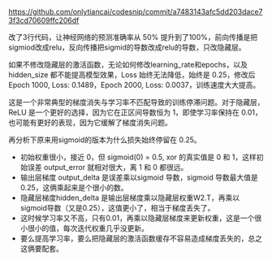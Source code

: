 https://github.com/onlytiancai/codesnip/commit/a7483143afc5dd203dace73f3cd70609ffc206df 

改了3行代码，让神经网络的预测准确率从 50% 提升到了100%，前向传播是把sigmiod改成relu，反向传播把sigmid的导数改成relu的导数，只改隐藏层。 

如果不修改隐藏层的激活函数，无论如何修改learning_rate和epochs，以及 hidden_size 都不能提高模型效果，Loss 始终无法降低，始终是 0.25，修改后Epoch 1000, Loss: 0.1489，Epoch 2000, Loss: 0.0037，训练速度大大提高。

这是一个非常典型的梯度消失与学习率不匹配导致的训练停滞问题。对于隐藏层，ReLU  是一个更好的选择，因为它在正区间导数恒为 1，即使学习率保持在 0.01，也可能有更好的表现，因为它缓解了梯度消失问题。

再分析下原来用sigmoid的版本为什么损失始终停留在 0.25。
- 初始权重很小，接近 0，但 sigmoid(0) = 0.5, xor 的真实值是 0 和 1，这样初始误差 output_error 就相对很大，离 1 和 0 都很远。
- 输出层梯度 output_delta 是误差乘以sigmoid 导数，sigmoid 导数最大值是 0.25，这俩乘起来是个很小的数。
- 隐藏层梯度hidden_delta 是输出层梯度乘以隐藏层权重W2.T，再乘以 sigmoid导数（又是0.25），这值更小了，相当于梯度丢失了。
- 这时候学习率又不高，只有0.01，再乘以隐藏层梯度来更新权重，这是一个很小很小的值，每次迭代权重几乎没更新。
- 要么提高学习率，要么把隐藏层的激活函数缓存不容易造成梯度丢失的，总之这俩要配套。
